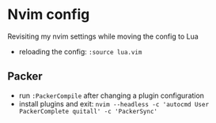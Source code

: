 # Nvim config

Revisiting my nvim settings while moving the config to Lua

- reloading the config: `:source lua.vim`

## Packer

- run `:PackerCompile` after changing a plugin configuration
- install plugins and exit: `nvim --headless -c 'autocmd User PackerComplete quitall' -c 'PackerSync'`

